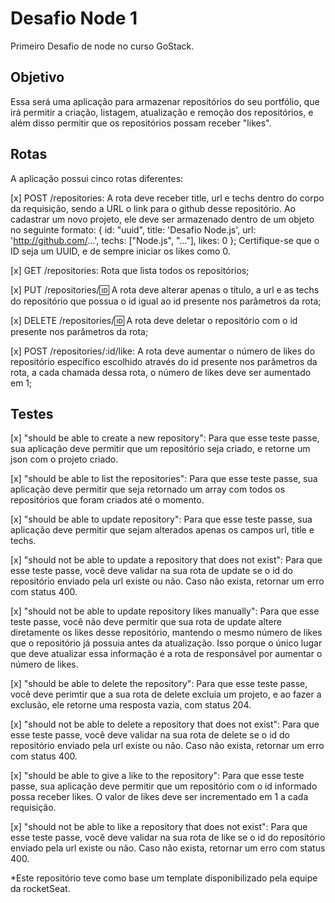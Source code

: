 # Desafio Node 1

Primeiro Desafio de node no curso GoStack.

## Objetivo

Essa será uma aplicação para armazenar repositórios do seu portfólio, que irá permitir a criação, listagem, atualização e remoção dos repositórios, e além disso permitir que os repositórios possam receber "likes".

## Rotas

  A aplicação possui cinco rotas diferentes:

[x] POST /repositories: A rota deve receber title, url e techs dentro do corpo da requisição, sendo a URL o link para o github desse repositório. Ao cadastrar um novo projeto, ele deve ser armazenado dentro de um objeto no seguinte formato: { id: "uuid", title: 'Desafio Node.js', url: 'http://github.com/...', techs: ["Node.js", "..."], likes: 0 }; Certifique-se que o ID seja um UUID, e de sempre iniciar os likes como 0.

[x] GET /repositories: Rota que lista todos os repositórios;

[x] PUT /repositories/:id: A rota deve alterar apenas o título, a url e as techs do repositório que possua o id igual ao id presente nos parâmetros da rota;

[x] DELETE /repositories/:id: A rota deve deletar o repositório com o id presente nos parâmetros da rota;

[x] POST /repositories/:id/like: A rota deve aumentar o número de likes do repositório específico escolhido através do id presente nos parâmetros da rota, a cada chamada dessa rota, o número de likes deve ser aumentado em 1;

## Testes

[x] "should be able to create a new repository": Para que esse teste passe, sua aplicação deve permitir que um repositório seja criado, e retorne um json com o projeto criado.

[x] "should be able to list the repositories": Para que esse teste passe, sua aplicação deve permitir que seja retornado um array com todos os repositórios que foram criados até o momento.

[x] "should be able to update repository": Para que esse teste passe, sua aplicação deve permitir que sejam alterados apenas os campos url, title e techs.

[x] "should not be able to update a repository that does not exist": Para que esse teste passe, você deve validar na sua rota de update se o id do repositório enviado pela url existe ou não. Caso não exista, retornar um erro com status 400.

[x] "should not be able to update repository likes manually": Para que esse teste passe, você não deve permitir que sua rota de update altere diretamente os likes desse repositório, mantendo o mesmo número de likes que o repositório já possuia antes da atualização. Isso porque o único lugar que deve atualizar essa informação é a rota de responsável por aumentar o número de likes.

[x] "should be able to delete the repository": Para que esse teste passe, você deve perimtir que a sua rota de delete excluia um projeto, e ao fazer a exclusão, ele retorne uma resposta vazia, com status 204.

[x] "should not be able to delete a repository that does not exist": Para que esse teste passe, você deve validar na sua rota de delete se o id do repositório enviado pela url existe ou não. Caso não exista, retornar um erro com status 400.

[x] "should be able to give a like to the repository": Para que esse teste passe, sua aplicação deve permitir que um repositório com o id informado possa receber likes. O valor de likes deve ser incrementado em 1 a cada requisição.

[x] "should not be able to like a repository that does not exist": Para que esse teste passe, você deve validar na sua rota de like se o id do repositório enviado pela url existe ou não. Caso não exista, retornar um erro com status 400.



*Este repositório teve como base um template disponibilizado pela equipe da rocketSeat.
